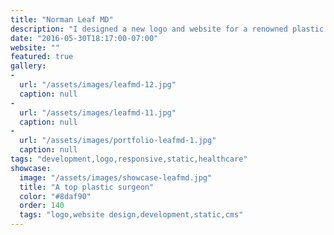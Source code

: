 ```yaml
---
title: "Norman Leaf MD"
description: "I designed a new logo and website for a renowned plastic surgeon in Beverly Hills. With a client list of world-famous celebreties, the practice demanded a high-end website that reflected their 40 years of excellence in reconstructive and cosmetic surgery."
date: "2016-05-30T18:17:00-07:00"
website: ""
featured: true
gallery:
-
  url: "/assets/images/leafmd-12.jpg"
  caption: null
-
  url: "/assets/images/leafmd-11.jpg"
  caption: null
-
  url: "/assets/images/portfolio-leafmd-1.jpg"
  caption: null
tags: "development,logo,responsive,static,healthcare"
showcase:
  image: "/assets/images/showcase-leafmd.jpg"
  title: "A top plastic surgeon"
  color: "#8daf90"
  order: 140
  tags: "logo,website design,development,static,cms"
---
```

